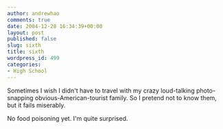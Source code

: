 ```yaml
---
author: andrewhao
comments: true
date: 2004-12-28 16:34:39+00:00
layout: post
published: false
slug: sixth
title: sixth
wordpress_id: 499
categories:
- High School
---
```


Sometimes I wish I didn't have to travel with my crazy loud-talking photo-snapping obvious-American-tourist family. So I pretend not to know them, but it fails miserably.

No food poisoning yet. I'm quite surprised.

